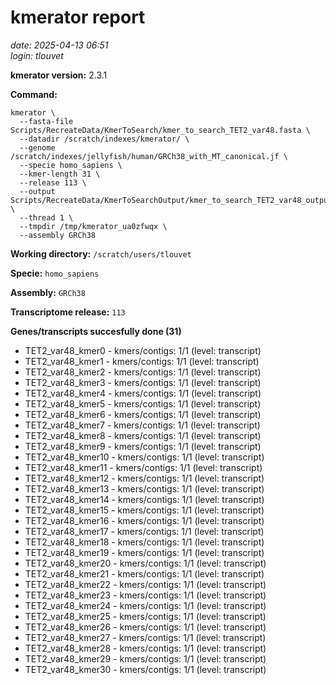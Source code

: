 # kmerator report
*date: 2025-04-13 06:51*  
*login: tlouvet*

**kmerator version:** 2.3.1

**Command:**

```
kmerator \
  --fasta-file Scripts/RecreateData/KmerToSearch/kmer_to_search_TET2_var48.fasta \
  --datadir /scratch/indexes/kmerator/ \
  --genome /scratch/indexes/jellyfish/human/GRCh38_with_MT_canonical.jf \
  --specie homo_sapiens \
  --kmer-length 31 \
  --release 113 \
  --output Scripts/RecreateData/KmerToSearchOutput/kmer_to_search_TET2_var48_output \
  --thread 1 \
  --tmpdir /tmp/kmerator_ua0zfwqx \
  --assembly GRCh38
```

**Working directory:** `/scratch/users/tlouvet`

**Specie:** `homo_sapiens`

**Assembly:** `GRCh38`

**Transcriptome release:** `113`

**Genes/transcripts succesfully done (31)**

- TET2_var48_kmer0 - kmers/contigs: 1/1 (level: transcript)
- TET2_var48_kmer1 - kmers/contigs: 1/1 (level: transcript)
- TET2_var48_kmer2 - kmers/contigs: 1/1 (level: transcript)
- TET2_var48_kmer3 - kmers/contigs: 1/1 (level: transcript)
- TET2_var48_kmer4 - kmers/contigs: 1/1 (level: transcript)
- TET2_var48_kmer5 - kmers/contigs: 1/1 (level: transcript)
- TET2_var48_kmer6 - kmers/contigs: 1/1 (level: transcript)
- TET2_var48_kmer7 - kmers/contigs: 1/1 (level: transcript)
- TET2_var48_kmer8 - kmers/contigs: 1/1 (level: transcript)
- TET2_var48_kmer9 - kmers/contigs: 1/1 (level: transcript)
- TET2_var48_kmer10 - kmers/contigs: 1/1 (level: transcript)
- TET2_var48_kmer11 - kmers/contigs: 1/1 (level: transcript)
- TET2_var48_kmer12 - kmers/contigs: 1/1 (level: transcript)
- TET2_var48_kmer13 - kmers/contigs: 1/1 (level: transcript)
- TET2_var48_kmer14 - kmers/contigs: 1/1 (level: transcript)
- TET2_var48_kmer15 - kmers/contigs: 1/1 (level: transcript)
- TET2_var48_kmer16 - kmers/contigs: 1/1 (level: transcript)
- TET2_var48_kmer17 - kmers/contigs: 1/1 (level: transcript)
- TET2_var48_kmer18 - kmers/contigs: 1/1 (level: transcript)
- TET2_var48_kmer19 - kmers/contigs: 1/1 (level: transcript)
- TET2_var48_kmer20 - kmers/contigs: 1/1 (level: transcript)
- TET2_var48_kmer21 - kmers/contigs: 1/1 (level: transcript)
- TET2_var48_kmer22 - kmers/contigs: 1/1 (level: transcript)
- TET2_var48_kmer23 - kmers/contigs: 1/1 (level: transcript)
- TET2_var48_kmer24 - kmers/contigs: 1/1 (level: transcript)
- TET2_var48_kmer25 - kmers/contigs: 1/1 (level: transcript)
- TET2_var48_kmer26 - kmers/contigs: 1/1 (level: transcript)
- TET2_var48_kmer27 - kmers/contigs: 1/1 (level: transcript)
- TET2_var48_kmer28 - kmers/contigs: 1/1 (level: transcript)
- TET2_var48_kmer29 - kmers/contigs: 1/1 (level: transcript)
- TET2_var48_kmer30 - kmers/contigs: 1/1 (level: transcript)

